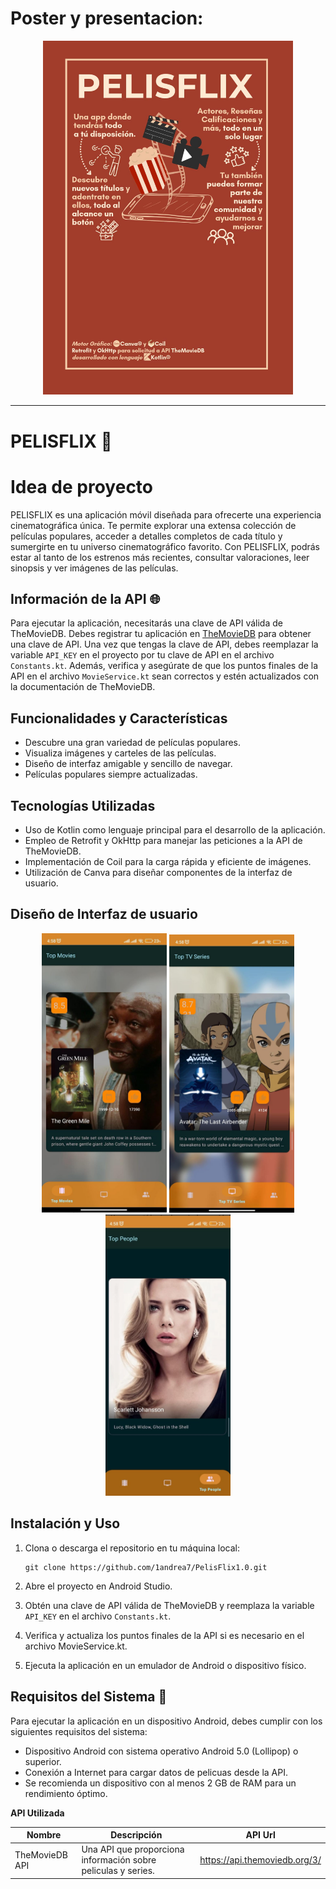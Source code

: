 # Poster y presentacion:

<div align="center">
	<img src="assets/poster promocional.jpg" alt="movies" width="400"> 
</div>


--------------------------------------------------------------------------------------------------------------------------------------------------------------------------------------------------

# PELISFLIX 🍿 

# Idea de proyecto
PELISFLIX es una aplicación móvil diseñada para ofrecerte una experiencia cinematográfica única. Te permite explorar una extensa colección de películas populares, acceder a detalles completos de cada título y sumergirte en tu universo cinematográfico favorito. Con PELISFLIX, podrás estar al tanto de los estrenos más recientes, consultar valoraciones, leer sinopsis y ver imágenes de las películas.

## Información de la API 🌐

Para ejecutar la aplicación, necesitarás una clave de API válida de TheMovieDB. Debes registrar tu aplicación en [TheMovieDB](https://www.themoviedb.org/documentation/api) para obtener una clave de API. Una vez que tengas la clave de API, debes reemplazar la variable `API_KEY` en el proyecto por tu clave de API en el archivo   `Constants.kt`. Además, verifica y asegúrate de que los puntos finales de la API en el archivo `MovieService.kt` sean correctos y estén actualizados con la documentación de TheMovieDB.

## Funcionalidades y Características 


- Descubre una gran variedad de películas populares.
- Visualiza imágenes y carteles de las películas.
- Diseño de interfaz amigable y sencillo de navegar.
- Películas populares siempre actualizadas.


## Tecnologías Utilizadas 


- Uso de Kotlin como lenguaje principal para el desarrollo de la aplicación.
- Empleo de Retrofit y OkHttp para manejar las peticiones a la API de TheMovieDB.
- Implementación de Coil para la carga rápida y eficiente de imágenes.
- Utilización de Canva para diseñar componentes de la interfaz de usuario.


## Diseño de Interfaz de usuario 

<div align="center">
	<img src="assets/pantallazo_movies.jpg" alt="movies" width="200"> <img src="assets/pantallazo_series.jpg" alt="series" width="200"> <img src="assets/pantallazo_actores.jpg" alt="actor" width="200"> 
</div>



## Instalación y Uso 

1. Clona o descarga el repositorio en tu máquina local:

   ```shell
   git clone https://github.com/1andrea7/PelisFlix1.0.git
   ``` 

2.  Abre el proyecto en Android Studio.

3. Obtén una clave de API válida de TheMovieDB y reemplaza la variable `API_KEY` en el archivo `Constants.kt`.

4. Verifica y actualiza los puntos finales de la API si es necesario en el archivo MovieService.kt. 
    
5.  Ejecuta la aplicación en un emulador de Android o dispositivo físico.


## Requisitos del Sistema 📔

Para ejecutar la aplicación en un dispositivo Android, debes cumplir con los siguientes requisitos del sistema:

-   Dispositivo Android con sistema operativo Android 5.0 (Lollipop) o superior.
-   Conexión a Internet para cargar datos de pelicuas desde la API.
-   Se recomienda un dispositivo con al menos 2 GB de RAM para un rendimiento óptimo.


  **API Utilizada**

| Nombre         | Descripción                                                   | API Url                       |
|----------------|---------------------------------------------------------------|-------------------------------|
| TheMovieDB API | Una API que proporciona información sobre peliculas y series. | https://api.themoviedb.org/3/ |

